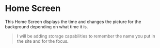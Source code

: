 # Home Screen
This Home Screen displays the time and changes the picture for the background depending on what time it is.

> I will be adding storage capabilities to remember the name you put in the site and for the focus. 

